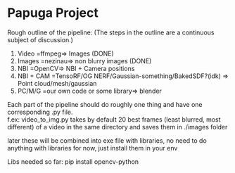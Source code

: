 # Papuga Project
Rough outline of the pipeline: (The steps in the outline are a continuous subject of discussion.)

1. Video =ffmpeg=> Images (DONE)
2. Images =nezinau=> non blurry images (DONE)
3. NBI =OpenCV=> NBI + Camera positions
4. NBI + CAM =TensoRF/OG NERF/Gaussian-something/BakedSDF?(idk) => Point cloud/mesh/gaussian
5. PC/M/G =our own code or some library=> blender

Each part of the pipeline should do roughly one thing and have one corresponding .py file. <br/>
f.ex: video_to_img.py takes by default 20 best frames (least blurred, most different) of a video in the same directory and saves them in ./images folder

later these will be combined into exe file with libraries, no need to do anything with libraries for now, just install them in your env

Libs needed so far:
pip install opencv-python